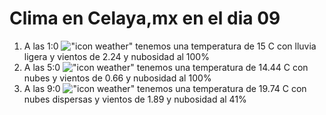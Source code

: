 # Clima en Celaya,mx en el dia 09

1. A las 1:0 !["icon weather"](http://openweathermap.org/img/w/10n.png) tenemos una temperatura de 15 C con lluvia ligera y  vientos de 2.24 y nubosidad al 100%
1. A las 5:0 !["icon weather"](http://openweathermap.org/img/w/04n.png) tenemos una temperatura de 14.44 C con nubes y  vientos de 0.66 y nubosidad al 100%
1. A las 9:0 !["icon weather"](http://openweathermap.org/img/w/03d.png) tenemos una temperatura de 19.74 C con nubes dispersas y  vientos de 1.89 y nubosidad al 41%
